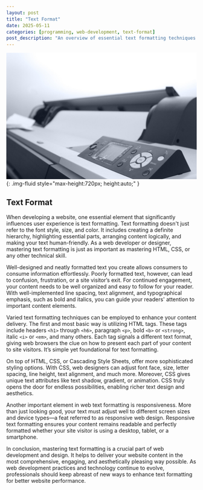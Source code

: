 ```yaml
---
layout: post
title: "Text Format"
date: 2025-05-11
categories: [programming, web-development, text-format]
post_description: "An overview of essential text formatting techniques in web development, covering HTML tags, CSS styling, and responsive design to enhance user experience and content readability."
---
```


![Image](/assets/g6167c86892eb1d26229f279440d0c4d9a63db75ef810bd821c96279c882d28e84522713b18ad1a57b2f13163ec9c8ad0834388b73b62f994af3ccea51fa0578d_1280.jpg){: .img-fluid style="max-height:720px; height:auto;" }

## Text Format

When developing a website, one essential element that significantly influences user experience is text formatting. Text formatting doesn't just refer to the font style, size, and color. It includes creating a definite hierarchy, highlighting essential parts, arranging content logically, and making your text human-friendly. As a web developer or designer, mastering text formatting is just as important as mastering HTML, CSS, or any other technical skill.

Well-designed and neatly formatted text you create allows consumers to consume information effortlessly. Poorly formatted text, however, can lead to confusion, frustration, or a site visitor’s exit. For continued engagement, your content needs to be well organized and easy to follow for your reader. With well-implemented line spacing, text alignment, and typographical emphasis, such as bold and italics, you can guide your readers' attention to important content elements.

Varied text formatting techniques can be employed to enhance your content delivery. The first and most basic way is utilizing HTML tags. These tags include headers `<h1>` through `<h6>`, paragraph `<p>`, bold `<b>` or `<strong>`, italic `<i>` or `<em>`, and many others. Each tag signals a different text format, giving web browsers the clue on how to present each part of your content to site visitors. It’s simple yet foundational for text formatting.

On top of HTML, CSS, or Cascading Style Sheets, offer more sophisticated styling options. With CSS, web designers can adjust font face, size, letter spacing, line height, text alignment, and much more. Moreover, CSS gives unique text attributes like text shadow, gradient, or animation. CSS truly opens the door for endless possibilities, enabling richer text design and aesthetics.

Another important element in web text formatting is responsiveness. More than just looking good, your text must adjust well to different screen sizes and device types—a feat referred to as responsive web design. Responsive text formatting ensures your content remains readable and perfectly formatted whether your site visitor is using a desktop, tablet, or a smartphone.

In conclusion, mastering text formatting is a crucial part of web development and design. It helps to deliver your website content in the most comprehensive, engaging, and aesthetically pleasing way possible. As web development practices and technology continue to evolve, professionals should keep abreast of new ways to enhance text formatting for better website performance.
